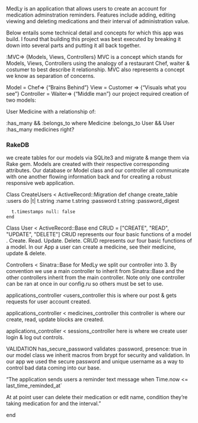 MedLy is an application that allows users to create an account for medication adminstration reminders. Features include adding, editing viewing and deleting medications and their interval of administration value.

Below entails some technical detail and concepts for which this app was build. I found that building this project was best executed by breaking it down into several parts and putting it all back together.

:MVC=> {Models, Views, Controllers}
MVC is a concept which stands for Models, Views, Controllers using the analogy of a restaurant Chef, waiter & costumer to best describe it relationship. MVC also represents a concept we know as separation of concerns.

Model = Chef=> {“Brains Behind”}
View = Customer => {“Visuals what you see”}
Controller = Waiter=> {“Middle man”}
our project required creation of two models:

User
Medicine
with a relationship of:

:has_many && :belongs_to where Medicine :belongs_to User && User :has_many medicines right?

### RakeDB

we create tables for our models via SQLite3 and migrate & mange them via Rake gem. Models are created with their respective corresponding attributes. Our database or Model class and our controller all communicate with one another flowing information back and for creating a robust responsive web application.

Class CreateUsers < ActiveRecord::Migration
  def change
    create_table :users do |t|
      t.string :name
      t.string :password
      t.string :password_digest

      t.timestamps null: false
    end
Class User < ActiveRecord::Base
end
CRUD = ["CREATE", "READ", "UPDATE", "DELETE"]
CRUD represents our four basic functions of a model . Create. Read. Update. Delete. CRUD represents our four basic functions of a model. In our App a user can create a medicine, see their medicine, update & delete.

Controllers < Sinatra::Base
for MedLy we split our controller into 3. By convention we use a main controller to inherit from Sinatra::Base and the other controllers inherit from the main controller. Note only one controller can be ran at once in our config.ru so others must be set to use.

applications_controller <users_controller
this is where our post & gets requests for user account created.

applications_controller < medicines_controller
this controller is where our create, read, update blocks are created.

applications_controller < sessions_controller
here is where we create user login & log out controls.

VALIDATION
has_secure_password
validates :password, presence: true
in our model class we inherit macros from brypt for security and validation. In our app we used the secure password and unique username as a way to control bad data coming into our base.

“The application sends users a reminder text message when
Time.now <= last_time_reminded_at`

At at point user can delete their medication or edit name, condition they’re taking medication for and the interval.”

end
